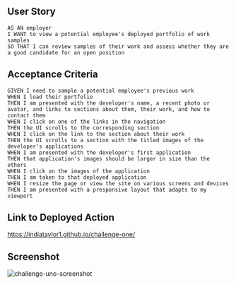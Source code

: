 ## User Story

```
AS AN employer
I WANT to view a potential employee's deployed portfolio of work samples
SO THAT I can review samples of their work and assess whether they are a good candidate for an open position
```

## Acceptance Criteria

```
GIVEN I need to sample a potential employee's previous work
WHEN I load their portfolio
THEN I am presented with the developer's name, a recent photo or avatar, and links to sections about them, their work, and how to contact them
WHEN I click on one of the links in the navigation
THEN the UI scrolls to the corresponding section
WHEN I click on the link to the section about their work
THEN the UI scrolls to a section with the titled images of the developer's applications 
WHEN I am presented with the developer's first application
THEN that application's images should be larger in size than the others
WHEN I click on the images of the application
THEN I am taken to that deployed application
WHEN I resize the page or view the site on various screens and devices
THEN I am presented with a presponsive layout that adapts to my viewport
```

## Link to Deployed Action

https://indiataylor1.github.io/challenge-one/
  
## Screenshot
![challenge-uno-screenshot](https://user-images.githubusercontent.com/116799866/200796394-ed27e451-b58e-4cc3-9be6-2dbf4bace4d6.png)
